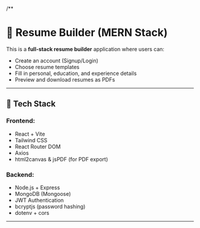 /**
# 🚀 Resume Builder (MERN Stack)

This is a **full-stack resume builder** application where users can:
- Create an account (Signup/Login)
- Choose resume templates
- Fill in personal, education, and experience details
- Preview and download resumes as PDFs

---

## 🧩 Tech Stack

### Frontend:
- React + Vite
- Tailwind CSS
- React Router DOM
- Axios
- html2canvas & jsPDF (for PDF export)

### Backend:
- Node.js + Express
- MongoDB (Mongoose)
- JWT Authentication
- bcryptjs (password hashing)
- dotenv + cors

---



